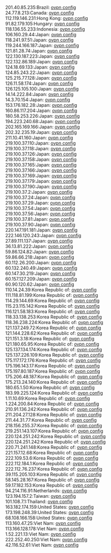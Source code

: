 201.40.85.235:Brazil: [ovpn config](vpn/201_40_85_235.ovpn)  
24.77.8.213:Canada: [ovpn config](vpn/24_77_8_213.ovpn)  
112.119.146.231:Hong Kong: [ovpn config](vpn/112_119_146_231.ovpn)  
91.82.179.105:Hungary: [ovpn config](vpn/91_82_179_105.ovpn)  
118.136.55.233:Indonesia: [ovpn config](vpn/118_136_55_233.ovpn)  
106.160.29.44:Japan: [ovpn config](vpn/106_160_29_44.ovpn)  
118.241.97.51:Japan: [ovpn config](vpn/118_241_97_51.ovpn)  
119.244.166.187:Japan: [ovpn config](vpn/119_244_166_187.ovpn)  
121.81.28.74:Japan: [ovpn config](vpn/121_81_28_74.ovpn)  
122.130.187.223:Japan: [ovpn config](vpn/122_130_187_223.ovpn)  
122.132.86.189:Japan: [ovpn config](vpn/122_132_86_189.ovpn)  
124.18.69.133:Japan: [ovpn config](vpn/124_18_69_133.ovpn)  
124.85.243.22:Japan: [ovpn config](vpn/124_85_243_22.ovpn)  
125.215.77.128:Japan: [ovpn config](vpn/125_215_77_128.ovpn)  
126.11.58.174:Japan: [ovpn config](vpn/126_11_58_174.ovpn)  
126.125.105.100:Japan: [ovpn config](vpn/126_125_105_100.ovpn)  
14.14.222.84:Japan: [ovpn config](vpn/14_14_222_84.ovpn)  
14.3.70.154:Japan: [ovpn config](vpn/14_3_70_154.ovpn)  
153.176.182.28:Japan: [ovpn config](vpn/153_176_182_28.ovpn)  
160.86.117.204:Japan: [ovpn config](vpn/160_86_117_204.ovpn)  
180.58.253.226:Japan: [ovpn config](vpn/180_58_253_226.ovpn)  
194.223.240.68:Japan: [ovpn config](vpn/194_223_240_68.ovpn)  
202.165.169.166:Japan: [ovpn config](vpn/202_165_169_166.ovpn)  
202.32.235.19:Japan: [ovpn config](vpn/202_32_235_19.ovpn)  
211.10.41.160:Japan: [ovpn config](vpn/211_10_41_160.ovpn)  
219.100.37.110:Japan: [ovpn config](vpn/219_100_37_110.ovpn)  
219.100.37.118:Japan: [ovpn config](vpn/219_100_37_118.ovpn)  
219.100.37.126:Japan: [ovpn config](vpn/219_100_37_126.ovpn)  
219.100.37.158:Japan: [ovpn config](vpn/219_100_37_158.ovpn)  
219.100.37.165:Japan: [ovpn config](vpn/219_100_37_165.ovpn)  
219.100.37.166:Japan: [ovpn config](vpn/219_100_37_166.ovpn)  
219.100.37.169:Japan: [ovpn config](vpn/219_100_37_169.ovpn)  
219.100.37.179:Japan: [ovpn config](vpn/219_100_37_179.ovpn)  
219.100.37.190:Japan: [ovpn config](vpn/219_100_37_190.ovpn)  
219.100.37.2:Japan: [ovpn config](vpn/219_100_37_2.ovpn)  
219.100.37.24:Japan: [ovpn config](vpn/219_100_37_24.ovpn)  
219.100.37.29:Japan: [ovpn config](vpn/219_100_37_29.ovpn)  
219.100.37.54:Japan: [ovpn config](vpn/219_100_37_54.ovpn)  
219.100.37.56:Japan: [ovpn config](vpn/219_100_37_56.ovpn)  
219.100.37.81:Japan: [ovpn config](vpn/219_100_37_81.ovpn)  
219.100.37.90:Japan: [ovpn config](vpn/219_100_37_90.ovpn)  
220.147.191.181:Japan: [ovpn config](vpn/220_147_191_181.ovpn)  
222.146.120.243:Japan: [ovpn config](vpn/222_146_120_243.ovpn)  
27.89.111.137:Japan: [ovpn config](vpn/27_89_111_137.ovpn)  
36.13.81.222:Japan: [ovpn config](vpn/36_13_81_222.ovpn)  
59.86.124.82:Japan: [ovpn config](vpn/59_86_124_82.ovpn)  
59.86.66.218:Japan: [ovpn config](vpn/59_86_66_218.ovpn)  
60.112.26.200:Japan: [ovpn config](vpn/60_112_26_200.ovpn)  
60.132.240.49:Japan: [ovpn config](vpn/60_132_240_49.ovpn)  
60.147.30.219:Japan: [ovpn config](vpn/60_147_30_219.ovpn)  
60.157.127.209:Japan: [ovpn config](vpn/60_157_127_209.ovpn)  
60.90.120.62:Japan: [ovpn config](vpn/60_90_120_62.ovpn)  
110.14.24.39:Korea Republic of: [ovpn config](vpn/110_14_24_39.ovpn)  
111.118.81.199:Korea Republic of: [ovpn config](vpn/111_118_81_199.ovpn)  
114.29.144.69:Korea Republic of: [ovpn config](vpn/114_29_144_69.ovpn)  
115.23.115.142:Korea Republic of: [ovpn config](vpn/115_23_115_142.ovpn)  
116.121.58.183:Korea Republic of: [ovpn config](vpn/116_121_58_183.ovpn)  
118.33.138.253:Korea Republic of: [ovpn config](vpn/118_33_138_253.ovpn)  
118.36.238.224:Korea Republic of: [ovpn config](vpn/118_36_238_224.ovpn)  
121.137.249.72:Korea Republic of: [ovpn config](vpn/121_137_249_72.ovpn)  
121.144.228.62:Korea Republic of: [ovpn config](vpn/121_144_228_62.ovpn)  
121.151.3.18:Korea Republic of: [ovpn config](vpn/121_151_3_18.ovpn)  
121.180.65.95:Korea Republic of: [ovpn config](vpn/121_180_65_95.ovpn)  
125.137.134.174:Korea Republic of: [ovpn config](vpn/125_137_134_174.ovpn)  
125.137.226.109:Korea Republic of: [ovpn config](vpn/125_137_226_109.ovpn)  
175.117.172.176:Korea Republic of: [ovpn config](vpn/175_117_172_176.ovpn)  
175.196.143.17:Korea Republic of: [ovpn config](vpn/175_196_143_17.ovpn)  
175.197.80.187:Korea Republic of: [ovpn config](vpn/175_197_80_187.ovpn)  
175.206.48.187:Korea Republic of: [ovpn config](vpn/175_206_48_187.ovpn)  
175.213.24.140:Korea Republic of: [ovpn config](vpn/175_213_24_140.ovpn)  
180.65.1.50:Korea Republic of: [ovpn config](vpn/180_65_1_50.ovpn)  
183.99.225.124:Korea Republic of: [ovpn config](vpn/183_99_225_124.ovpn)  
1.11.10.69:Korea Republic of: [ovpn config](vpn/1_11_10_69.ovpn)  
1.224.200.84:Korea Republic of: [ovpn config](vpn/1_224_200_84.ovpn)  
210.91.136.242:Korea Republic of: [ovpn config](vpn/210_91_136_242.ovpn)  
211.204.27.128:Korea Republic of: [ovpn config](vpn/211_204_27_128.ovpn)  
211.44.31.77:Korea Republic of: [ovpn config](vpn/211_44_31_77.ovpn)  
218.156.255.37:Korea Republic of: [ovpn config](vpn/218_156_255_37.ovpn)  
219.251.143.107:Korea Republic of: [ovpn config](vpn/219_251_143_107.ovpn)  
220.124.251.242:Korea Republic of: [ovpn config](vpn/220_124_251_242.ovpn)  
220.124.251.242:Korea Republic of: [ovpn config](vpn/220_124_251_242.ovpn)  
220.71.241.148:Korea Republic of: [ovpn config](vpn/220_71_241_148.ovpn)  
221.157.12.68:Korea Republic of: [ovpn config](vpn/221_157_12_68.ovpn)  
222.109.53.6:Korea Republic of: [ovpn config](vpn/222_109_53_6.ovpn)  
222.112.184.1:Korea Republic of: [ovpn config](vpn/222_112_184_1.ovpn)  
222.112.76.237:Korea Republic of: [ovpn config](vpn/222_112_76_237.ovpn)  
39.115.205.103:Korea Republic of: [ovpn config](vpn/39_115_205_103.ovpn)  
58.145.28.167:Korea Republic of: [ovpn config](vpn/58_145_28_167.ovpn)  
59.17.182.153:Korea Republic of: [ovpn config](vpn/59_17_182_153.ovpn)  
94.214.116.91:Netherlands: [ovpn config](vpn/94_214_116_91.ovpn)  
123.194.157.2:Taiwan: [ovpn config](vpn/123_194_157_2.ovpn)  
101.108.7.1:Thailand: [ovpn config](vpn/101_108_7_1.ovpn)  
163.182.174.159:United States: [ovpn config](vpn/163_182_174_159.ovpn)  
173.198.248.39:United States: [ovpn config](vpn/173_198_248_39.ovpn)  
68.108.166.158:United States: [ovpn config](vpn/68_108_166_158.ovpn)  
113.160.47.25:Viet Nam: [ovpn config](vpn/113_160_47_25.ovpn)  
113.166.128.178:Viet Nam: [ovpn config](vpn/113_166_128_178.ovpn)  
1.52.221.13:Viet Nam: [ovpn config](vpn/1_52_221_13.ovpn)  
222.252.40.250:Viet Nam: [ovpn config](vpn/222_252_40_250.ovpn)  
42.116.52.61:Viet Nam: [ovpn config](vpn/42_116_52_61.ovpn)  
